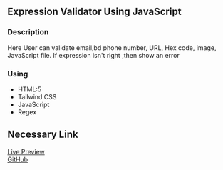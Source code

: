 ## Expression Validator Using JavaScript

### Description

Here User can validate email,bd phone number, URL, Hex code, image, JavaScript file. If expression isn't right ,then show an error

### Using

- HTML:5
- Tailwind CSS
- JavaScript
- Regex

## Necessary Link

<a href="">Live Preview </a> <br>
<a href="">GitHub</a>
